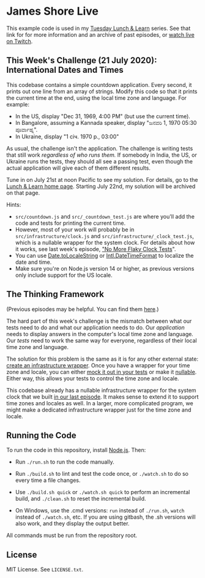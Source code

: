 James Shore Live
================

This example code is used in my [Tuesday Lunch & Learn](https://www.jamesshore.com/Blog/Lunch-and-Learn/) series. See that link for for more information and an archive of past episodes, or [watch live on Twitch](https://www.twitch.tv/jamesshorelive).


This Week's Challenge (21 July 2020): International Dates and Times
---------------------

This codebase contains a simple countdown application. Every second, it prints out one line from an array of strings. Modify this code so that it prints the current time at the end, using the local time zone and language. For example:

* In the US, display "Dec 31, 1969, 4:00 PM" (but use the current time).
* In Bangalore, assuming a Kannada speaker, display "ಜನವರಿ 1, 1970 05:30 ಪೂರ್ವಾಹ್ನ".
* In Ukraine, display "1 січ. 1970 р., 03:00"

As usual, the challenge isn't the application. The challenge is writing tests that still work *regardless of who runs them.* If somebody in India, the US, or Ukraine runs the tests, they should all see a passing test, even though the actual application will give each of them different results.

Tune in on July 21st at noon Pacific to see my solution. For details, go to the [Lunch & Learn home page](https://www.jamesshore.com/Blog/Lunch-and-Learn/). Starting July 22nd, my solution will be archived on that page.

Hints:

* `src/countdown.js` and `src/_countdown_test.js` are where you'll add the code and tests for printing the current time.
* However, most of your work will probably be in `src/infrastructure/clock.js` and `src/infrastructure/_clock_test.js`, which is a nullable wrapper for the system clock. For details about how it works, see last week's episode, ["No More Flaky Clock Tests](https://www.jamesshore.com/Blog/Lunch-and-Learn/No-More-Flaky-Clock-Tests.html)".
* You can use [Date.toLocaleString](https://developer.mozilla.org/en-US/docs/Web/JavaScript/Reference/Global_Objects/Date/toLocaleString) or [Intl.DateTimeFormat](https://developer.mozilla.org/en-US/docs/Web/JavaScript/Reference/Global_Objects/Intl/DateTimeFormat/DateTimeFormat) to localize the date and time.
* Make sure you're on Node.js version 14 or higher, as previous versions only include support for the US locale.


The Thinking Framework
----------------------

(Previous episodes may be helpful. You can find them [here](https://www.jamesshore.com/Blog/Lunch-and-Learn/).)

The hard part of this week's challenge is the mismatch between what our tests need to do and what our application needs to do. Our *application* needs to display answers in the computer's local time zone and language. Our *tests* need to work the same way for everyone, regardless of their local time zone and language.

The solution for this problem is the same as it is for any other external state: [create an infrastructure wrapper](https://www.jamesshore.com/Blog/Lunch-and-Learn/Application-Infrastructure.html). Once you have a wrapper for your time zone and locale, you can either [mock it out in your tests](https://www.jamesshore.com/Blog/Lunch-and-Learn/Mocks-and-Spies.html) or make it [nullable](https://www.jamesshore.com/Blog/Lunch-and-Learn/Testing-Without-Mocks.html). Either way, this allows your tests to control the time zone and locale.

This codebase already has a nullable infrastructure wrapper for the system clock that we built [in our last episode](https://www.jamesshore.com/Blog/Lunch-and-Learn/No-More-Flaky-Clock-Tests.html). It makes sense to extend it to support time zones and locales as well. In a larger, more complicated program, we might make a dedicated infrastructure wrapper just for the time zone and locale.


Running the Code
----------------

To run the code in this repository, install [Node.js](http://nodejs.org). Then:

* Run `./run.sh` to run the code manually.

* Run `./build.sh` to lint and test the code once, or `./watch.sh` to do so every time a file changes.

* Use `./build.sh quick` or `./watch.sh quick` to perform an incremental build, and `./clean.sh` to reset the incremental build.

* On Windows, use the .cmd versions: `run` instead of `./run.sh`, `watch` instead of `./watch.sh`, etc. If you are using gitbash, the .sh versions will also work, and they display the output better.

All commands must be run from the repository root.


License
-------

MIT License. See `LICENSE.txt`.